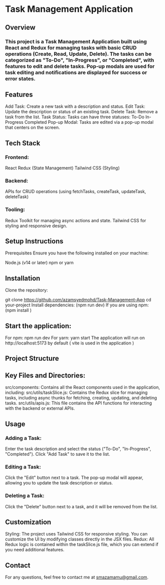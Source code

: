 

# Task Management Application
## Overview
### This project is a Task Management Application built using React and Redux for managing tasks with basic CRUD operations (Create, Read, Update, Delete). The tasks can be categorized as "To-Do", "In-Progress", or "Completed", with features to edit and delete tasks. Pop-up modals are used for task editing and notifications are displayed for success or error states.

## Features
 Add Task: Create a new task with a description and status.
 Edit Task: Update the description or status of an existing task.
 Delete Task: Remove a task from the list.
 Task Status: Tasks can have three statuses:
  To-Do
  In-Progress
  Completed
 Pop-up Modal: Tasks are edited via a pop-up modal that centers on the screen.
## Tech Stack
### Frontend:

 React
 Redux (State Management)
 Tailwind CSS (Styling)
### Backend:

 APIs for CRUD operations (using fetchTasks, createTask, updateTask, deleteTask)
### Tooling:
  Redux Toolkit for managing async actions and state.
  Tailwind CSS for styling and responsive design.
## Setup Instructions
  Prerequisites
  Ensure you have the following installed on your machine:

  Node.js (v14 or later)
  npm or yarn
## Installation
 Clone the repository:

  git clone https://github.com/azamsyedmohd/Task-Management-App
  cd your-project
  Install dependencies: (npm run dev)
  If you are using npm: (npm install )

## Start the application:

 For npm: npm run dev
 For yarn: yarn start
 The application will run on http://localhost:5173 by default ( vite is used in the application )

## Project Structure

## Key Files and Directories:
  src/components: Contains all the React components used in the application, including:
  src/utils/taskSlice.js: Contains the Redux slice for managing tasks, including async thunks for fetching, creating, updating, and deleting tasks.
  src/utils/apis.js: This file contains the API functions for interacting with the backend or external APIs.

## Usage
 ### Adding a Task:

   Enter the task description and select the status ("To-Do", "In-Progress", "Completed").
   Click "Add Task" to save it to the list.
 ### Editing a Task:

   Click the "Edit" button next to a task.
   The pop-up modal will appear, allowing you to update the task description or status.
 ### Deleting a Task:
   Click the "Delete" button next to a task, and it will be removed from the list.
## Customization
 Styling: The project uses Tailwind CSS for responsive styling. You can customize the UI by modifying classes directly in the JSX files.
 Redux: All Redux logic is contained within the taskSlice.js file, which you can extend if you need additional features.

## Contact
For any questions, feel free to contact me at smazamamu@gmail.com.
